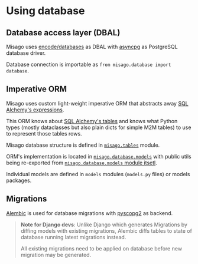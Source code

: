 # Using database

## Database access layer (DBAL)

Misago uses [encode/databases](https://github.com/encode/databases) as DBAL with [asyncpg](https://magicstack.github.io/asyncpg/current/) as PostgreSQL database driver.

Database connection is importable as `from misago.database import database`.


## Imperative ORM

Misago uses custom light-weight imperative ORM that abstracts away [SQL Alchemy's expressions](https://docs.sqlalchemy.org/en/20/).

This ORM knows about [SQL Alchemy's tables](https://docs.sqlalchemy.org/en/20/core/metadata.html) and knows what Python types (mostly dataclasses but also plain dicts for simple M2M tables) to use to represent those tables rows.

Misago database structure is defined in [`misago.tables`](/misago/tables.py) module.

ORM's implementation is located in [`misago.database.models`](/misago/database/models) with public utils being re-exported from [`misago.database.models` module itsetl](/misago/database/models/__init__.py).

Individual models are defined in `models` modules (`models.py` files) or models packages.


## Migrations

[Alembic](https://alembic.sqlalchemy.org/en/latest/) is used for database migrations with [pyscopg2](https://www.psycopg.org/docs/) as backend.

> **Note for Django devs**: Unlike Django which generates Migrations by diffing models with existing migrations, Alembic diffs tables to state of database running latest migrations instead.
>
> All existing migrations need to be applied on database before new migration may be generated.

